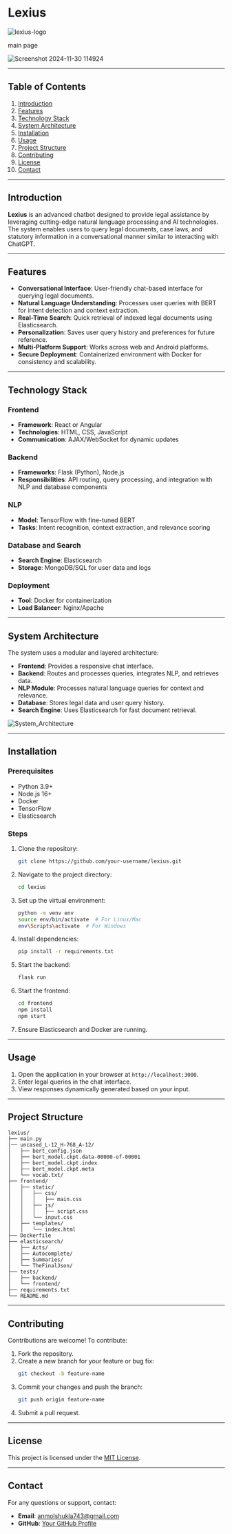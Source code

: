 # Lexius
![lexius-logo](https://github.com/user-attachments/assets/9f08de57-97c8-436c-820a-e3b57d9346d6)

main page

![Screenshot 2024-11-30 114924](https://github.com/user-attachments/assets/f96990da-65d6-4040-8934-0d188dcc9ad6)


---

## Table of Contents

1. [Introduction](#introduction)
2. [Features](#features)
3. [Technology Stack](#technology-stack)
4. [System Architecture](#system-architecture)
5. [Installation](#installation)
6. [Usage](#usage)
7. [Project Structure](#project-structure)
8. [Contributing](#contributing)
9. [License](#license)
10. [Contact](#contact)

---

## Introduction

**Lexius** is an advanced chatbot designed to provide legal assistance by leveraging cutting-edge natural language processing and AI technologies. The system enables users to query legal documents, case laws, and statutory information in a conversational manner similar to interacting with ChatGPT.

---

## Features

- **Conversational Interface**: User-friendly chat-based interface for querying legal documents.
- **Natural Language Understanding**: Processes user queries with BERT for intent detection and context extraction.
- **Real-Time Search**: Quick retrieval of indexed legal documents using Elasticsearch.
- **Personalization**: Saves user query history and preferences for future reference.
- **Multi-Platform Support**: Works across web and Android platforms.
- **Secure Deployment**: Containerized environment with Docker for consistency and scalability.

---

## Technology Stack

### Frontend
- **Framework**: React or Angular
- **Technologies**: HTML, CSS, JavaScript
- **Communication**: AJAX/WebSocket for dynamic updates

### Backend
- **Frameworks**: Flask (Python), Node.js
- **Responsibilities**: API routing, query processing, and integration with NLP and database components

### NLP
- **Model**: TensorFlow with fine-tuned BERT
- **Tasks**: Intent recognition, context extraction, and relevance scoring

### Database and Search
- **Search Engine**: Elasticsearch
- **Storage**: MongoDB/SQL for user data and logs

### Deployment
- **Tool**: Docker for containerization
- **Load Balancer**: Nginx/Apache

---

## System Architecture

The system uses a modular and layered architecture:

- **Frontend**: Provides a responsive chat interface.
- **Backend**: Routes and processes queries, integrates NLP, and retrieves data.
- **NLP Module**: Processes natural language queries for context and relevance.
- **Database**: Stores legal data and user query history.
- **Search Engine**: Uses Elasticsearch for fast document retrieval.

![System_Architecture](https://github.com/user-attachments/assets/91723a76-47bf-49c9-a7ed-7fb7755d3904)


---

## Installation

### Prerequisites
- Python 3.9+
- Node.js 16+
- Docker
- TensorFlow
- Elasticsearch

### Steps
1. Clone the repository:
   ```bash
   git clone https://github.com/your-username/lexius.git
   ```

2. Navigate to the project directory:
   ```bash
   cd lexius
   ```

3. Set up the virtual environment:
   ```bash
   python -m venv env
   source env/bin/activate  # For Linux/Mac
   env\Scripts\activate  # For Windows
   ```

4. Install dependencies:
   ```bash
   pip install -r requirements.txt
   ```

5. Start the backend:
   ```bash
   flask run
   ```

6. Start the frontend:
   ```bash
   cd frontend
   npm install
   npm start
   ```

7. Ensure Elasticsearch and Docker are running.

---

## Usage

1. Open the application in your browser at `http://localhost:3000`.
2. Enter legal queries in the chat interface.
3. View responses dynamically generated based on your input.

---

## Project Structure

```
lexius/
├── main.py
|── uncased_L-12_H-768_A-12/
│   ├── bert_config.json
│   ├── bert_model.ckpt.data-00000-of-00001
│   ├── bert_model.ckpt.index
│   ├── bert_model.ckpt.meta
│   └── vocab.txt/
├── frontend/
│   ├── static/    
│   │   ├── css/
│   │   │   ├── main.css
│   │   ├── js/
│   │   │   ├── script.css
│   │   └── input.css
│   ├── templates/
│   │   └── index.html
├── Dockerfile
├── elasticsearch/
│   ├── Acts/
│   ├── Autocomplete/
│   ├── Summaries/
│   └── TheFinalJson/
├── tests/
│   ├── backend/
│   └── frontend/
├── requirements.txt
└── README.md
```

---

## Contributing

Contributions are welcome! To contribute:

1. Fork the repository.
2. Create a new branch for your feature or bug fix:
   ```bash
   git checkout -b feature-name
   ```
3. Commit your changes and push the branch:
   ```bash
   git push origin feature-name
   ```
4. Submit a pull request.

---

## License

This project is licensed under the [MIT License](LICENSE).

---

## Contact

For any questions or support, contact:
- **Email**: anmolshukla743@gmail.com
- **GitHub**: [Your GitHub Profile](https://github.com/1441087236-360)
